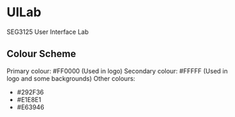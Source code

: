 # UILab
SEG3125 User Interface Lab

## Colour Scheme

Primary colour: #FF0000 (Used in logo)
Secondary colour: #FFFFF (Used in logo and some backgrounds)
Other colours:
- #292F36
- #E1E8E1
- #E63946